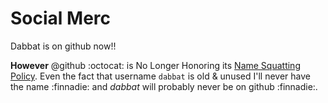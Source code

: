 # Social Merc

Dabbat is on github now!!

**However** @github :octocat:	is No Longer Honoring its [Name Squatting Policy](https://docs.github.com/en/github/site-policy/github-username-policy). Even the fact that username `dabbat` is old & unused I'll never have the name :finnadie:  and _dabbat_ will probably never be on github :finnadie:.
